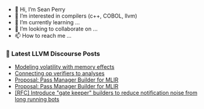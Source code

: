 - 👋 Hi, I’m Sean Perry
- 👀 I’m interested in compilers (c++, COBOL, llvm)
- 🌱 I’m currently learning ...
- 💞️ I’m looking to collaborate on ...
- 📫 How to reach me ...

<!---
s66perry/s66perry is a ✨ special ✨ repository because its `README.md` (this file) appears on your GitHub profile.
You can click the Preview link to take a look at your changes.
--->
### 📕 Latest LLVM Discourse Posts

<!-- DISCOURSE-LLVM:START -->
- [Modeling volatility with memory effects](https://discourse.llvm.org/t/modeling-volatility-with-memory-effects/67946#post_3)
- [Connecting op verifiers to analyses](https://discourse.llvm.org/t/connecting-op-verifiers-to-analyses/3553#post_16)
- [Proposal: Pass Manager Builder for MLIR](https://discourse.llvm.org/t/proposal-pass-manager-builder-for-mlir/67982#post_5)
- [Proposal: Pass Manager Builder for MLIR](https://discourse.llvm.org/t/proposal-pass-manager-builder-for-mlir/67982#post_4)
- [[RFC] Introduce &quot;gate keeper&quot; builders to reduce notification noise from long running bots](https://discourse.llvm.org/t/rfc-introduce-gate-keeper-builders-to-reduce-notification-noise-from-long-running-bots/67931#post_9)
<!-- DISCOURSE-LLVM:END -->
